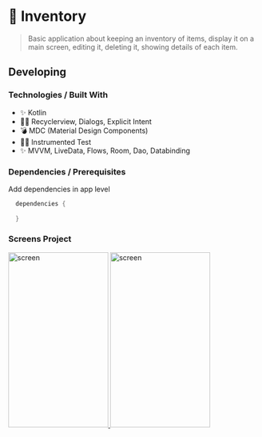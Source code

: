 # 🚀 Inventory
> Basic application about keeping an inventory of items, display it on a main screen, editing it, 
> deleting it, showing details of each item.

## Developing

### Technologies / Built With
- ✨ Kotlin
- 💅🏾 Recyclerview, Dialogs, Explicit Intent
- 💣 MDC (Material Design Components)
- 💅🏾 Instrumented Test
- ✨ MVVM, LiveData, Flows, Room, Dao, Databinding

### Dependencies / Prerequisites
Add dependencies in app level

```Kotlin
  dependencies {
    
  }
```

### Screens Project
<p>
  <a href="#">
    <img src="" alt="screen" width="200" height="350" />
  </a>
  <a href="#">
    <img src="" alt="screen" width="200" height="350" />
  </a>
</p>
